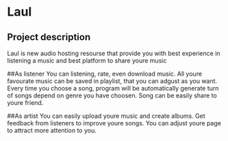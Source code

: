 # Laul

## Project description
Laul is new audio hosting resourse that provide you with best experience in listening a music and best platform to share youre music

##As listener 
You can listening, rate, even download music. 
All youre favourate music can be saved in playlist, that you can adgust as you want.
Every time you choose a song, program will be automatically generate turn of songs depend on genre you have choosen.
Song can be easily share to youre friend.

##As artist
You can easily upload youre music and create albums.
Get feedback from listeners to improve youre songs.
You can adjust youre page to attract more attention to you.
